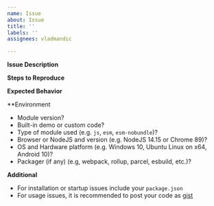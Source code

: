 ```yaml
---
name: Issue
about: Issue
title: ''
labels: ''
assignees: vladmandic

---
```


**Issue Description**

**Steps to Reproduce**

**Expected Behavior**

**Environment

- Module version?
- Built-in demo or custom code?
- Type of module used (e.g. `js`, `esm`, `esm-nobundle`)?
- Browser or NodeJS and version (e.g. NodeJS 14.15 or Chrome 89)?
- OS and Hardware platform (e.g. Windows 10, Ubuntu Linux on x64, Android 10)?
- Packager (if any) (e.g, webpack, rollup, parcel, esbuild, etc.)?

**Additional**

- For installation or startup issues include your `package.json`
- For usage issues, it is recommended to post your code as [gist](https://gist.github.com/)
